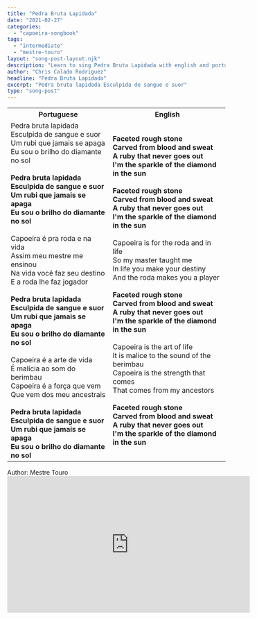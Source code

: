 ```yaml
---
title: "Pedra Bruta Lapidada"
date: "2021-02-27"
categories:
  - "capoeira-songbook"
tags:
  - "intermediate"
  - "mestre-touro"
layout: "song-post-layout.njk"
description: "Learn to sing Pedra Bruta Lapidada with english and portuguese translations along with a video to help you learn."
author: "Chris Calado Rodriguez"
headline: "Pedra Bruta Lapidada"
excerpt: "Pedra bruta lapidada Esculpida de sangue e suor"
type: "song-post"
---
```


<table class="capoeira-table">
    <tr class="header-row">
        <th>Portuguese</th>
        <th>English</th>
    </tr>
    <tr>
        <td>Pedra bruta lapidada<br>
Esculpida de sangue e suor<br>
Um rubi que jamais se apaga<br>
Eu sou o brilho do diamante no sol<br><br>
<strong>Pedra bruta lapidada<br>
Esculpida de sangue e suor<br>
Um rubi que jamais se apaga<br>
Eu sou o brilho do diamante no sol</strong><br><br>
Capoeira é pra roda e na vida<br>
Assim meu mestre me ensinou<br>
Na vida você faz seu destino<br>
E a roda lhe faz jogador<br><br>
<strong>Pedra bruta lapidada<br>
Esculpida de sangue e suor<br>
Um rubi que jamais se apaga<br>
Eu sou o brilho do diamante no sol</strong><br><br>
Capoeira é a arte de vida<br>
É malícia ao som do berimbau<br>
Capoeira é a força que vem<br>
Que vem dos meu ancestrais<br><br>
<strong>Pedra bruta lapidada<br>
Esculpida de sangue e suor<br>
Um rubi que jamais se apaga<br>
Eu sou o brilho do diamante no sol</strong></td>
        <td><strong>Faceted rough stone<br>
Carved from blood and sweat<br>
A ruby that never goes out<br>
I'm the sparkle of the diamond in the sun</strong><br><br>
<strong>Faceted rough stone<br>
Carved from blood and sweat<br>
A ruby that never goes out<br>
I'm the sparkle of the diamond in the sun</strong><br><br>
Capoeira is for the roda and in life<br>
So my master taught me<br>
In life you make your destiny<br>
And the roda makes you a player<br><br>
<strong>Faceted rough stone<br>
Carved from blood and sweat<br>
A ruby that never goes out<br>
I'm the sparkle of the diamond in the sun</strong><br><br>
Capoeira is the art of life<br>
It is malice to the sound of the berimbau<br>
Capoeira is the strength that comes<br>
That comes from my ancestors<br><br>
<strong>Faceted rough stone<br>
Carved from blood and sweat<br>
A ruby that never goes out<br>
I'm the sparkle of the diamond in the sun</strong></td>
    </tr>
</table>
<figcaption>
Author: Mestre Touro
</figcaption>

<iframe width="560" height="315" src="https://www.youtube.com/embed/Bp0gwQKnLhg" title="YouTube video player" frameborder="0" allow="accelerometer; autoplay; clipboard-write; encrypted-media; gyroscope; picture-in-picture" allowfullscreen></iframe>
